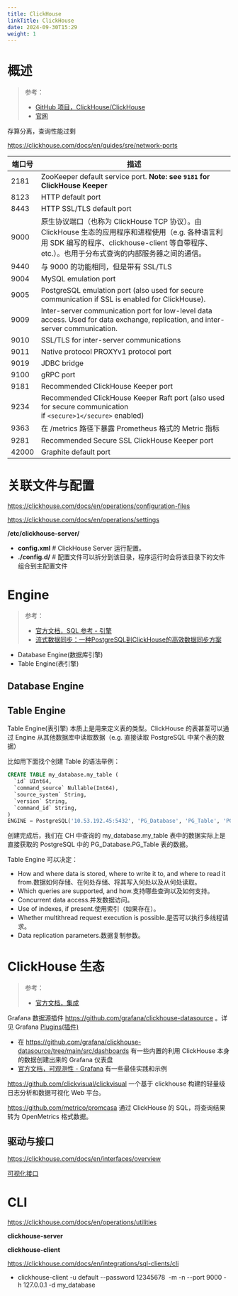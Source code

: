 ```yaml
---
title: ClickHouse
linkTitle: ClickHouse
date: 2024-09-30T15:29
weight: 1
---
```


# 概述

> 参考：
>
> - [GitHub 项目，ClickHouse/ClickHouse](https://github.com/ClickHouse/ClickHouse)
> - [官网](https://clickhouse.com/)

存算分离，查询性能过剩

https://clickhouse.com/docs/en/guides/sre/network-ports

| 端口号   | 描述                                                                                                                               |
| ----- | -------------------------------------------------------------------------------------------------------------------------------- |
| 2181  | ZooKeeper default service port. **Note: see `9181` for ClickHouse Keeper**                                                       |
| 8123  | HTTP default port                                                                                                                |
| 8443  | HTTP SSL/TLS default port                                                                                                        |
| 9000  | 原生协议端口（也称为 ClickHouse TCP 协议）。由 ClickHouse 生态的应用程序和进程使用（e.g. 各种语言利用 SDK 编写的程序、clickhouse-client 等自带程序、etc.）。也用于分布式查询的内部服务器之间的通信。 |
| 9440  | 与 9000 的功能相同，但是带有 SSL/TLS                                                                                                        |
| 9004  | MySQL emulation port                                                                                                             |
| 9005  | PostgreSQL emulation port (also used for secure communication if SSL is enabled for ClickHouse).                                 |
| 9009  | Inter-server communication port for low-level data access. Used for data exchange, replication, and inter-server communication.  |
| 9010  | SSL/TLS for inter-server communications                                                                                          |
| 9011  | Native protocol PROXYv1 protocol port                                                                                            |
| 9019  | JDBC bridge                                                                                                                      |
| 9100  | gRPC port                                                                                                                        |
| 9181  | Recommended ClickHouse Keeper port                                                                                               |
| 9234  | Recommended ClickHouse Keeper Raft port (also used for secure communication if `<secure>1</secure>` enabled)                     |
| 9363  | 在 /metrics 路径下暴露 Prometheus 格式的 Metric 指标                                                                                        |
| 9281  | Recommended Secure SSL ClickHouse Keeper port                                                                                    |
| 42000 | Graphite default port                                                                                                            |

# 关联文件与配置

https://clickhouse.com/docs/en/operations/configuration-files

https://clickhouse.com/docs/en/operations/settings

**/etc/clickhouse-server/**

- **config.xml** # ClickHouse Server 运行配置。
- **./config.d/** # 配置文件可以拆分到该目录，程序运行时会将该目录下的文件组合到主配置文件

# Engine

> 参考：
>
> - [官方文档，SQL 参考 - 引擎](https://clickhouse.com/docs/en/engines)
> - [流式数据同步：一种PostgreSQL到ClickHouse的高效数据同步方案](https://juejin.cn/post/7375275474006016011)

- Database Engine(数据库引擎)
- Table Engine(表引擎)

## Database Engine


## Table Engine

Table Engine(表引擎) 本质上是用来定义表的类型。ClickHouse 的表甚至可以通过 Engine 从其他数据库中读取数据（e.g. 直接读取 PostgreSQL 中某个表的数据）

比如用下面找个创建 Table 的语法举例：

```sql
CREATE TABLE my_database.my_table (
  `id` UInt64, 
  `command_source` Nullable(Int64), 
  `source_system` String, 
  `version` String, 
  `command_id` String,
)
ENGINE = PostgreSQL('10.53.192.45:5432', 'PG_Database', 'PG_Table', 'PG_Username', 'PG_Password', 'CH_ClusterName')
```

创建完成后，我们在 CH 中查询的 my_database.my_table 表中的数据实际上是直接获取的 PostgreSQL 中的 PG_Database.PG_Table 表的数据。

Table Engine 可以决定：

- How and where data is stored, where to write it to, and where to read it from.数据如何存储、在何处存储、将其写入何处以及从何处读取。
- Which queries are supported, and how.支持哪些查询以及如何支持。
- Concurrent data access.并发数据访问。
- Use of indexes, if present.使用索引（如果存在）。
- Whether multithread request execution is possible.是否可以执行多线程请求。
- Data replication parameters.数据复制参数。

# ClickHouse 生态

> 参考：
>
> - [官方文档，集成](https://clickhouse.com/docs/en/integrations)

Grafana 数据源插件 https://github.com/grafana/clickhouse-datasource 。详见 Grafana [Plugins(插件)](docs/6.可观测性/Grafana/Plugins(插件).md)

- 在 https://github.com/grafana/clickhouse-datasource/tree/main/src/dashboards 有一些内置的利用 ClickHouse 本身的数据创建出来的 Grafana 仪表盘
- [官方文档，可观测性 - Grafana](https://clickhouse.com/docs/en/observability/grafana) 有一些最佳实践和示例

https://github.com/clickvisual/clickvisual 一个基于 clickhouse 构建的轻量级日志分析和数据可视化 Web 平台。

https://github.com/metrico/promcasa 通过 ClickHouse 的 SQL，将查询结果转为 OpenMetrics 格式数据。

## 驱动与接口

https://clickhouse.com/docs/en/interfaces/overview

[可视化接口](https://clickhouse.com/docs/en/interfaces/third-party/gui)

# CLI

https://clickhouse.com/docs/en/operations/utilities

**clickhouse-server**

**clickhouse-client**

https://clickhouse.com/docs/en/integrations/sql-clients/cli

- clickhouse-client -u default --password 12345678  -m -n --port 9000 -h 127.0.0.1 -d my_database
